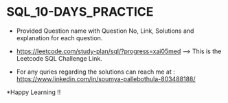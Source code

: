# SQL_10-DAYS_PRACTICE
* Provided Question name with Question No, Link, Solutions and explanation for each question.

* https://leetcode.com/study-plan/sql/?progress=xai05med --> This is the Leetcode SQL Challenge Link.

* For any quries regarding the solutions can reach me at : https://www.linkedin.com/in/soumya-pallebothula-803488188/

*Happy Learning !!
